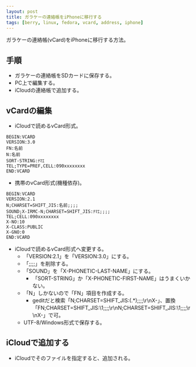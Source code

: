 ```yaml
---
layout: post
title: ガラケーの連絡帳をiPhoneに移行する
tags: [berry, linux, fedora, vcard, address, iphone]
---
```


ガラケーの連絡帳(vCard)をiPhoneに移行する方法。

## 手順

* ガラケーの連絡帳をSDカードに保存する。
* PC上で編集する。
* iCloudの連絡帳で追加する。

## vCardの編集

* iCloudで読めるvCard形式。

```
BEGIN:VCARD
VERSION:3.0
FN:名前
N:名前
SORT-STRING:ﾅﾏｴ
TEL;TYPE=PREF,CELL:090xxxxxxxx
END:VCARD
```

* 携帯のvCard形式(機種依存)。

```
BEGIN:VCARD
VERSION:2.1
N;CHARSET=SHIFT_JIS:名前;;;;
SOUND;X-IRMC-N;CHARSET=SHIFT_JIS:ﾅﾏｴ;;;;
TEL;CELL:090xxxxxxxx
X-NO:10
X-CLASS:PUBLIC
X-GNO:0
END:VCARD
```

* iCloudで読めるvCard形式へ変更する。
  * 「VERSION:2.1」を「VERSION:3.0」にする。
  * 「;;;;」を削除する。
  * 「SOUND」を「X-PHONETIC-LAST-NAME」にする。
    * 「SORT-STRING」か「X-PHONETIC-FIRST-NAME」はうまくいかない。
  * 「N」しかないので「FN」項目を作成する。
    * geditだと検索「N;CHARSET=SHIFT_JIS:(.*);;;;\r\nX-」、置換「FN;CHARSET=SHIFT_JIS:\1;;;;\r\nN;CHARSET=SHIFT_JIS:\1;;;;\r\nX-」で可。
  * UTF-8/Windows形式で保存する。

## iCloudで追加する

* iCloudでそのファイルを指定すると、追加される。
